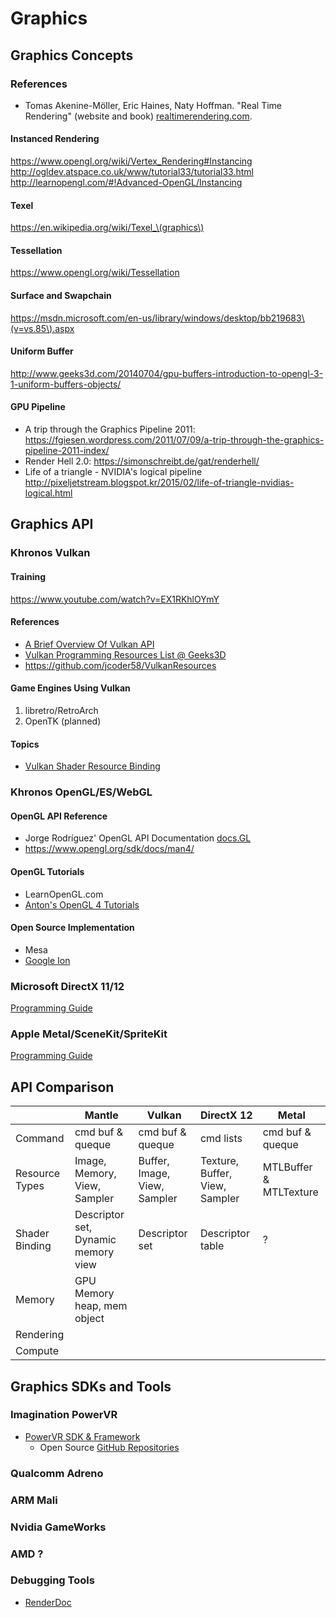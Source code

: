 # Graphics

## Graphics Concepts

### References
- Tomas Akenine-Möller, Eric Haines, Naty Hoffman. "Real Time Rendering" (website and book) [realtimerendering.com](http://www.realtimerendering.com/).

#### Instanced Rendering
https://www.opengl.org/wiki/Vertex_Rendering#Instancing
http://ogldev.atspace.co.uk/www/tutorial33/tutorial33.html 
http://learnopengl.com/#!Advanced-OpenGL/Instancing

#### Texel
https://en.wikipedia.org/wiki/Texel_\(graphics\)

#### Tessellation
https://www.opengl.org/wiki/Tessellation

#### Surface and Swapchain
https://msdn.microsoft.com/en-us/library/windows/desktop/bb219683\(v=vs.85\).aspx

#### Uniform Buffer
http://www.geeks3d.com/20140704/gpu-buffers-introduction-to-opengl-3-1-uniform-buffers-objects/

#### GPU Pipeline
- A trip through the Graphics Pipeline 2011: 
  https://fgiesen.wordpress.com/2011/07/09/a-trip-through-the-graphics-pipeline-2011-index/
- Render Hell 2.0: 
  https://simonschreibt.de/gat/renderhell/
- Life of a triangle - NVIDIA's logical pipeline
  http://pixeljetstream.blogspot.kr/2015/02/life-of-triangle-nvidias-logical.html

Graphics API
------------
### Khronos Vulkan
#### Training
https://www.youtube.com/watch?v=EX1RKhlOYmY

#### References
- [A Brief Overview Of Vulkan API](http://www.toptal.com/api-developers/a-brief-overview-of-vulkan-api) 
- [Vulkan Programming Resources List @ Geeks3D](http://www.geeks3d.com/20160205/vulkan-programming-resources-list/)
- https://github.com/jcoder58/VulkanResources

#### Game Engines Using Vulkan
1. libretro/RetroArch
2. OpenTK (planned)

#### Topics
- [Vulkan Shader Resource Binding](https://developer.nvidia.com/vulkan-shader-resource-binding)

### Khronos OpenGL/ES/WebGL
#### OpenGL API Reference
- Jorge Rodríguez' OpenGL API Documentation [docs.GL](http://docs.gl/)
- https://www.opengl.org/sdk/docs/man4/

#### OpenGL Tutorials
- LearnOpenGL.com
- [Anton's OpenGL 4 Tutorials](http://antongerdelan.net/opengl/)

#### Open Source Implementation
- Mesa
- [Google Ion](https://github.com/google/ion)

### Microsoft DirectX 11/12
[Programming Guide](https://msdn.microsoft.com/en-us//library/windows/desktop/dn899121\(v=vs.85\).aspx)

### Apple Metal/SceneKit/SpriteKit
[Programming Guide](https://developer.apple.com/library/ios/documentation/Miscellaneous/Conceptual/MetalProgrammingGuide/Introduction/Introduction.html)

API Comparison
--------------

|          | Mantle | Vulkan | DirectX 12 | Metal |
|----------|--------|--------|------------|-------|
| Command  | cmd buf & queque | cmd buf & queque | cmd lists | cmd buf & queque |
| Resource Types | Image, Memory, View, Sampler | Buffer, Image, View, Sampler  |  Texture, Buffer, View, Sampler | MTLBuffer & MTLTexture |
| Shader Binding | Descriptor set, Dynamic memory view | Descriptor set | Descriptor table | ? |
| Memory   | GPU Memory heap, mem object | | | | 
| Rendering | | | | |
| Compute  | | | | |

Graphics SDKs and Tools
-----------------------
### Imagination PowerVR
  - [PowerVR SDK & Framework](https://community.imgtec.com/developers/powervr/)
    * Open Source [GitHub Repositories](https://github.com/powervr-graphics)

### Qualcomm Adreno

### ARM Mali

### Nvidia GameWorks

### AMD ?

### Debugging Tools
- [RenderDoc](https://github.com/baldurk/renderdoc)
